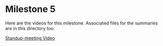 # Milestone 5
Here are the videos for this milestone. Associated files for the summaries are in this directory too.

[Standup-meeting Video](https://www.youtube.com/watch?edit=vd&v=2iQglWHxpJ0 "Our Video")
